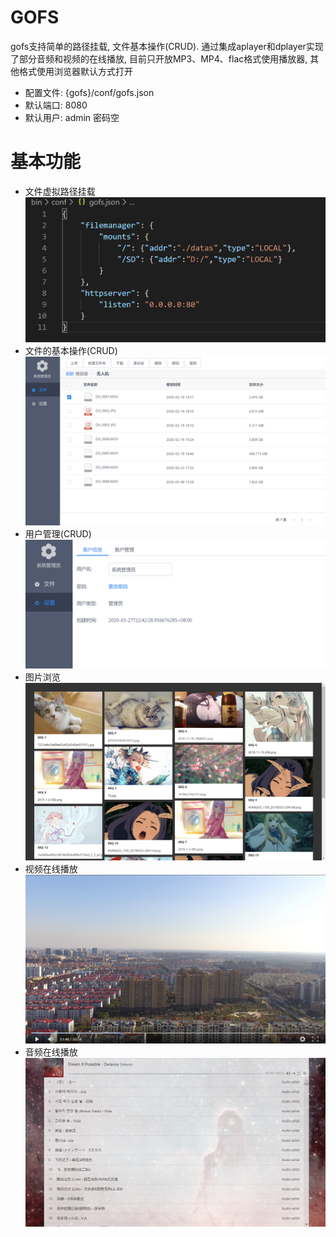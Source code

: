 # GOFS
gofs支持简单的路径挂载, 文件基本操作(CRUD). 通过集成aplayer和dplayer实现了部分音频和视频的在线播放, 目前只开放MP3、MP4、flac格式使用播放器, 其他格式使用浏览器默认方式打开
* 配置文件: {gofs}/conf/gofs.json
* 默认端口: 8080
* 默认用户: admin 密码空

# 基本功能
* 文件虚拟路径挂载
![挂载路径](https://github.com/wupeng364/GoFileService/blob/master/readme/imgs/mount.png "挂载路径")
* 文件的基本操作(CRUD)
![文件的基本操作](https://github.com/wupeng364/GoFileService/blob/master/readme/imgs/filelist.png "文件的基本操作")
* 用户管理(CRUD)
![用户管理](https://github.com/wupeng364/GoFileService/blob/master/readme/imgs/user.png "用户管理")
* 图片浏览
![视频在线播放](https://github.com/wupeng364/GoFileService/blob/master/readme/imgs/picture.png "图片浏览")
* 视频在线播放
![视频在线播放](https://github.com/wupeng364/GoFileService/blob/master/readme/imgs/video.png "视频在线播放")
* 音频在线播放
![音频在线播放](https://github.com/wupeng364/GoFileService/blob/master/readme/imgs/music.png "音频在线播放")